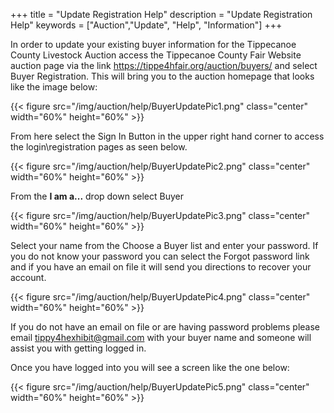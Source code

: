 +++
title = "Update Registration Help"
description = "Update Registration Help"
keywords = ["Auction","Update", "Help", "Information"]
+++

In order to update your existing buyer information for the Tippecanoe County Livestock Auction access the Tippecanoe County Fair Website auction page via the link https://tippe4hfair.org/auction/buyers/ and select Buyer Registration. This will bring you to the auction homepage that looks like the image below:

{{< figure src="/img/auction/help/BuyerUpdatePic1.png" class="center" width="60%" height="60%" >}}

From here select the Sign In Button in the upper right hand corner to access the login\registration pages as seen below.

{{< figure src="/img/auction/help/BuyerUpdatePic2.png" class="center" width="60%" height="60%" >}}

From the **I am a...** drop down select Buyer

{{< figure src="/img/auction/help/BuyerUpdatePic3.png" class="center" width="60%" height="60%" >}}

Select your name from the Choose a Buyer list and enter your password. If you do not know your password you can select the Forgot password link and if you have an email on file it will send you directions to recover your account.

{{< figure src="/img/auction/help/BuyerUpdatePic4.png" class="center" width="60%" height="60%" >}}

If you do not have an email on file or are having password problems please email tippy4hexhibit@gmail.com with your buyer name and someone will assist you with getting logged in.

Once you have logged into you will see a screen like the one below:

{{< figure src="/img/auction/help/BuyerUpdatePic5.png" class="center" width="60%" height="60%" >}}
